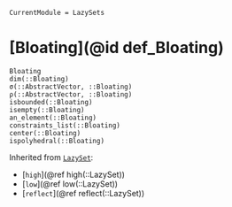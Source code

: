 ```@meta
CurrentModule = LazySets
```

# [Bloating](@id def_Bloating)

```@docs
Bloating
dim(::Bloating)
σ(::AbstractVector, ::Bloating)
ρ(::AbstractVector, ::Bloating)
isbounded(::Bloating)
isempty(::Bloating)
an_element(::Bloating)
constraints_list(::Bloating)
center(::Bloating)
ispolyhedral(::Bloating)
```
Inherited from [`LazySet`](@ref):
* [`high`](@ref high(::LazySet))
* [`low`](@ref low(::LazySet))
* [`reflect`](@ref reflect(::LazySet))
